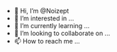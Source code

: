 - 👋 Hi, I’m @Noizept
- 👀 I’m interested in ...
- 🌱 I’m currently learning ...
- 💞️ I’m looking to collaborate on ...
- 📫 How to reach me ...

<!---
Noizept/Noizept is a ✨ special ✨ repository because its `README.md` (this file) appears on your GitHub profile.
You can click the Preview link to take a look at your changes.
--->
